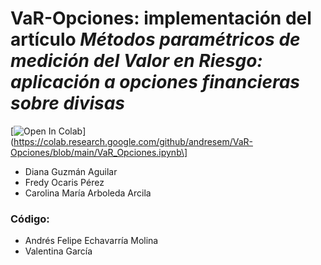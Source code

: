 
# VaR-Opciones: implementación del artículo *Métodos paramétricos de medición del Valor en Riesgo: aplicación a opciones financieras sobre divisas*

[![Open In Colab](https://colab.research.google.com/assets/colab-badge.svg)](https://colab.research.google.com/github/andresem/VaR-Opciones/blob/main/VaR_Opciones.ipynb\]
* Diana Guzmán Aguilar
* Fredy Ocaris Pérez
* Carolina María Arboleda Arcila

### **Código:**
* Andrés Felipe Echavarría Molina
* Valentina García 

